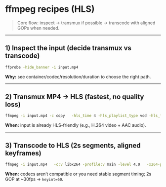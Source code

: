 # ffmpeg recipes (HLS)

> Core flow: inspect → transmux if possible → transcode with aligned GOPs when needed.

---

## 1) Inspect the input (decide transmux vs transcode)
```bash
ffprobe -hide_banner -i input.mp4
```
**Why:** see container/codec/resolution/duration to choose the right path.

---

## 2) Transmux MP4 → HLS (fastest, no quality loss)
```bash
ffmpeg -i input.mp4 -c copy   -hls_time 4 -hls_playlist_type vod -hls_flags independent_segments   -f hls stream.m3u8
```
**When:** input is already HLS-friendly (e.g., H.264 video + AAC audio).

---

## 3) Transcode to HLS (2s segments, aligned keyframes)
```bash
ffmpeg -i input.mp4   -c:v libx264 -profile:v main -level 4.0   -x264-params keyint=60:min-keyint=60:scenecut=0   -c:a aac -b:a 128k -ar 48000   -hls_time 2 -hls_flags independent_segments -hls_playlist_type vod   -f hls stream.m3u8
```
**When:** codecs aren’t compatible or you need stable segment timing; 2s GOP at ~30fps → `keyint=60`.
